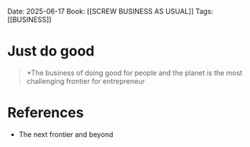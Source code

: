 Date: 2025-06-17
Book: [[SCREW BUSINESS AS USUAL]]
Tags:  [[BUSINESS]] 


# Just do good 

>*The business of doing good for people and the planet is the most challenging frontier for entrepreneur 

# References
- The next frontier and beyond 
 